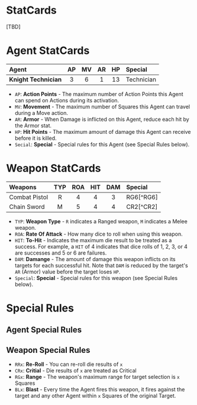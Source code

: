 # StatCards

[TBD]

# Agent StatCards

|Agent|AP|MV|AR|HP|Special|
|:---------------|:----:|:----:|:----:|:----:|:----|
|**Knight Technician**|3|6|1|13|Technician|

* `AP`: **Action Points** - The maximum number of Action Points this Agent can spend on Actions during its activation.
* `MV`: **Movement** - The maximum number of Squares this Agent can travel during a Move action.
* `AR`: **Armor** - When Damage is inflicted on this Agent, reduce each hit by the Armor stat.
* `HP`: **Hit Points** - The maximum amount of damage this Agent can receive before it is killed.
* `Secial`: **Special** - Special rules for this Agent (see Special Rules below).

# Weapon StatCards

|Weapons|TYP|ROA|HIT|DAM|Special|
|:---------------|:----:|:----:|:----:|:----:|:----|
|Combat Pistol|R|4|4|3|RG6[^RG6]|
|Chain Sword|M|5|4|4|CR2[^CR2]|

* `TYP`: **Weapon Type** - `R` indicates a Ranged weapon, `M` indicates a Melee weapon.
* `ROA`: **Rate Of Attack** - How many dice to roll when using this weapon.
* `HIT`: **To-Hit** - Indicates the maximum die result to be treated as a success. For example, a `HIT` of 4 indicates that dice rolls of 1, 2, 3, or 4 are successes and 5 or 6 are failures.
* `DAM`: **Damange** - The amount of damage this weapon inflicts on its targets for each successful hit. Note that `DAM` is reduced by the target's `AR` (Armor) value before the target loses `HP`.
* `Special`: **Special** - Special rules for this weapon (see Special Rules below).

# Special Rules

## Agent Special Rules



## Weapon Special Rules

* `RRx`: **Re-Roll** - You can re-roll die results of `x`
* `CRx`: **Critial** - Die results of `x` are treated as Critical
* `RGx`: **Range** - The weapon's maximum range for target selection is `x` Squares
* `BLx`: **Blast** - Every time the Agent fires this weapon, it fires against the target and any other Agent within `x` Squares of the original Target.
